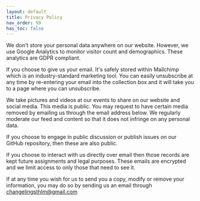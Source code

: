 ```yaml
---
layout: default
title: Privacy Policy
nav_order: 99
has_toc: false
---
```


We don't store your personal data anywhere on our website. However, we use Google Analytics to monitor visitor count and demographics. These analytics are GDPR compliant.

If you choose to give us your email. It's safely stored within Mailchimp which is an industry-standard marketing tool. You can easily unsubscribe at any time by re-entering your email into the collection box and it will take you to a page where you can unsubscribe.

We take pictures and videos at our events to share on our website and social media. This media is public. You may request to have certain media removed by emailing us through the email address below. We regularly moderate our feed and content so that it does not infringe on any personal data.

If you choose to engage in public discussion or publish issues on our GitHub repository, then these are also public.

If you choose to interact with us directly over email then those records are kept future assignments and legal purposes. These emails are encrypted and we limit access to only those that need to see it.

If at any time you wish for us to send you a copy, modify or remove your information, you may do so by sending us an email through changelingsthlm@gmail.com